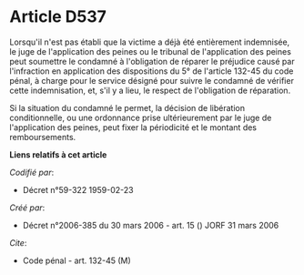 # Article D537

Lorsqu'il n'est pas établi que la victime a déjà été entièrement indemnisée, le juge de l'application des peines ou le
tribunal de l'application des peines peut soumettre le condamné à l'obligation de réparer le préjudice causé par l'infraction
en application des dispositions du 5° de l'article 132-45 du code pénal, à charge pour le service désigné pour suivre le
condamné de vérifier cette indemnisation, et, s'il y a lieu, le respect de l'obligation de réparation.

Si la situation du condamné le permet, la décision de libération conditionnelle, ou une ordonnance prise ultérieurement par
le juge de l'application des peines, peut fixer la périodicité et le montant des remboursements.

**Liens relatifs à cet article**

_Codifié par_:

  - Décret n°59-322 1959-02-23

_Créé par_:

  - Décret n°2006-385 du 30 mars 2006 - art. 15 () JORF 31 mars 2006

_Cite_:

  - Code pénal - art. 132-45 (M)
